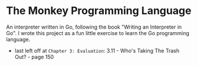 # The Monkey Programming Language
An interpreter written in Go, following the book "Writing an Interpreter in Go". I wrote this project as a fun little exercise to learn the Go programming language.

* last left off at `Chapter 3: Evaluation`: 3.11 - Who's Taking The Trash Out? - page 150